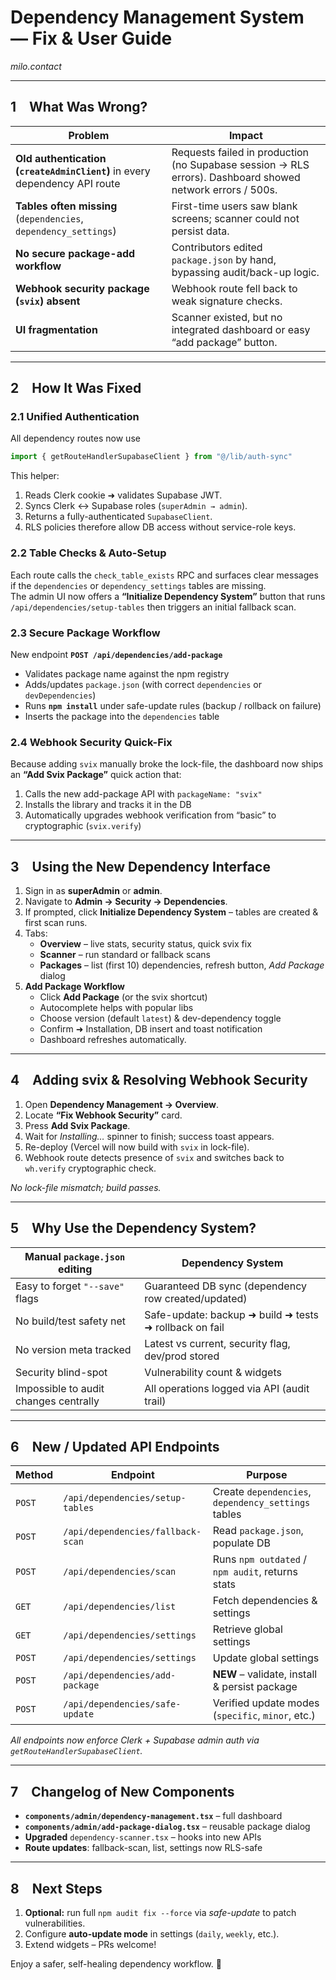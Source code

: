 # Dependency Management System — Fix & User Guide  
_milo.contact_

---

## 1 What Was Wrong?

| Problem | Impact |
|---------|--------|
| **Old authentication (`createAdminClient`)** in every dependency API route | Requests failed in production (no Supabase session → RLS errors). Dashboard showed network errors / 500s. |
| **Tables often missing** (`dependencies`, `dependency_settings`) | First-time users saw blank screens; scanner could not persist data. |
| **No secure package-add workflow** | Contributors edited `package.json` by hand, bypassing audit/back-up logic. |
| **Webhook security package (`svix`) absent** | Webhook route fell back to weak signature checks. |
| **UI fragmentation** | Scanner existed, but no integrated dashboard or easy “add package” button. |

---

## 2 How It Was Fixed

### 2.1 Unified Authentication  
All dependency routes now use

```ts
import { getRouteHandlerSupabaseClient } from "@/lib/auth-sync"
```

This helper:

1. Reads Clerk cookie ➜ validates Supabase JWT.  
2. Syncs Clerk ↔ Supabase roles (`superAdmin → admin`).  
3. Returns a fully-authenticated `SupabaseClient`.  
4. RLS policies therefore allow DB access without service-role keys.

### 2.2 Table Checks & Auto-Setup  
Each route calls the `check_table_exists` RPC and surfaces clear messages if the `dependencies` or `dependency_settings` tables are missing.  
The admin UI now offers a **“Initialize Dependency System”** button that runs `/api/dependencies/setup-tables` then triggers an initial fallback scan.

### 2.3 Secure Package Workflow  
New endpoint **`POST /api/dependencies/add-package`**

* Validates package name against the npm registry  
* Adds/updates `package.json` (with correct `dependencies` or `devDependencies`)  
* Runs **`npm install`** under safe-update rules (backup / rollback on failure)  
* Inserts the package into the `dependencies` table

### 2.4 Webhook Security Quick-Fix  
Because adding `svix` manually broke the lock-file, the dashboard now ships an **“Add Svix Package”** quick action that:

1. Calls the new add-package API with `packageName: "svix"`  
2. Installs the library and tracks it in the DB  
3. Automatically upgrades webhook verification from “basic” to cryptographic (`svix.verify`)

---

## 3 Using the New Dependency Interface

1. Sign in as **superAdmin** or **admin**.
2. Navigate to **Admin → Security → Dependencies**.
3. If prompted, click **Initialize Dependency System** – tables are created & first scan runs.
4. Tabs:  
   * **Overview** – live stats, security status, quick svix fix  
   * **Scanner** – run standard or fallback scans  
   * **Packages** – list (first 10) dependencies, refresh button, *Add Package* dialog
5. **Add Package Workflow**  
   * Click **Add Package** (or the svix shortcut)  
   * Autocomplete helps with popular libs  
   * Choose version (default `latest`) & dev-dependency toggle  
   * Confirm ➜ Installation, DB insert and toast notification  
   * Dashboard refreshes automatically.

---

## 4 Adding **svix** & Resolving Webhook Security

1. Open **Dependency Management → Overview**.  
2. Locate **“Fix Webhook Security”** card.  
3. Press **Add Svix Package**.  
4. Wait for *Installing…* spinner to finish; success toast appears.  
5. Re-deploy (Vercel will now build with `svix` in lock-file).  
6. Webhook route detects presence of `svix` and switches back to `wh.verify` cryptographic check.  

_No lock-file mismatch; build passes._

---

## 5 Why Use the Dependency System?

| Manual `package.json` editing | Dependency System |
|-------------------------------|-------------------|
| Easy to forget `"--save"` flags | Guaranteed DB sync (dependency row created/updated) |
| No build/test safety net | Safe-update: backup ➜ build ➜ tests ➜ rollback on fail |
| No version meta tracked | Latest vs current, security flag, dev/prod stored |
| Security blind-spot | Vulnerability count & widgets |
| Impossible to audit changes centrally | All operations logged via API (audit trail) |

---

## 6 New / Updated API Endpoints

| Method | Endpoint | Purpose |
|--------|----------|---------|
| `POST` | `/api/dependencies/setup-tables` | Create `dependencies`, `dependency_settings` tables |
| `POST` | `/api/dependencies/fallback-scan` | Read `package.json`, populate DB |
| `POST` | `/api/dependencies/scan` | Runs `npm outdated` / `npm audit`, returns stats |
| `GET`  | `/api/dependencies/list` | Fetch dependencies & settings |
| `GET`  | `/api/dependencies/settings` | Retrieve global settings |
| `POST` | `/api/dependencies/settings` | Update global settings |
| `POST` | `/api/dependencies/add-package` | **NEW** – validate, install & persist package |
| `POST` | `/api/dependencies/safe-update` | Verified update modes (`specific`, `minor`, etc.) |

_All endpoints now enforce Clerk + Supabase admin auth via `getRouteHandlerSupabaseClient`._

---

## 7 Changelog of New Components

* **`components/admin/dependency-management.tsx`** – full dashboard  
* **`components/admin/add-package-dialog.tsx`** – reusable package dialog  
* **Upgraded** `dependency-scanner.tsx` – hooks into new APIs  
* **Route updates**: fallback-scan, list, settings now RLS-safe

---

## 8 Next Steps

1. **Optional:** run full `npm audit fix --force` via *safe-update* to patch vulnerabilities.  
2. Configure **auto-update mode** in settings (`daily`, `weekly`, etc.).  
3. Extend widgets – PRs welcome!

Enjoy a safer, self-healing dependency workflow. 🌟
